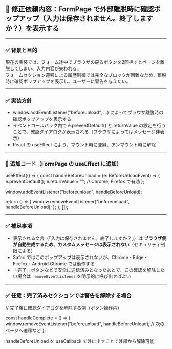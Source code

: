 ## 🎯 修正依頼内容：FormPage で外部離脱時に確認ポップアップ（入力は保存されません。終了しますか？）を表示する

---

### ✅ 背景と目的

現在の実装では、フォーム途中でブラウザの戻るボタンを2回押すとページを離脱してしまい、入力内容が失われる。  
フォームセクション遷移による履歴制御では完全なブロックが困難なため、離脱時に確認ポップアップを表示し、ユーザーに警告を与えたい。

---

### ✅ 実装方針

- window.addEventListener("beforeunload", ...) によってブラウザ離脱時の確認ポップアップを表示する  
- イベントコールバック内で e.preventDefault() と returnValue の設定を行うことで、確認ダイアログが表示される（ブラウザによってはメッセージ非表示）  
- React の useEffect により、マウント時に登録、アンマウント時に解除

---

### 🔧 追加コード（FormPage の useEffect に追加）

useEffect(() => {
  const handleBeforeUnload = (e: BeforeUnloadEvent) => {
    e.preventDefault();
    e.returnValue = ""; // Chrome, Firefox で有効
  };

  window.addEventListener("beforeunload", handleBeforeUnload);

  return () => {
    window.removeEventListener("beforeunload", handleBeforeUnload);
  };
}, []);

---

### ✅ 補足事項

- 表示される文言（「入力は保存されません。終了しますか？」）は **ブラウザ側が自動生成するため、カスタムメッセージは表示されない**（セキュリティ制限による）  
- Safari ではこのポップアップは表示されないが、Chrome・Edge・Firefox・Android Chrome では動作する  
- 「完了」ボタンなどで安全に送信済みとなったあとで、この確認を解除したい場合は `removeEventListener` を明示的に呼び出せばよい

---

### ✅ 任意：完了済みセクションでは警告を解除する場合

// 完了後に確認ダイアログを解除する例（ボタン操作内）

const handleComplete = () => {
  window.removeEventListener("beforeunload", handleBeforeUnload);
  // 次のページへ遷移など
};

handleBeforeUnload を useCallback で外に出すことで外部から解除可能
